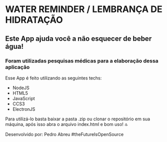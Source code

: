 # WATER REMINDER / LEMBRANÇA DE HIDRATAÇÃO #



## Este App ajuda você a não esquecer de beber água! ##

### Foram utilizadas pesquisas médicas para a elaboração dessa aplicação ### 



Esse App é feito utilizando as seguintes techs:
- NodeJS
- HTML5
- JavaScript
- CCS3
- ElectronJS

Para utilizá-lo basta baixar a pasta .zip ou clonar o repositório em sua máquina, após isso abra o arquivo index.html e bom uso! :top:



Desenvolvido por: Pedro Abreu #theFutureIsOpenSource


